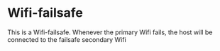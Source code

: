 # Wifi-failsafe
This is a Wifi-failsafe. Whenever the primary Wifi fails, the host will be connected to the failsafe secondary Wifi
